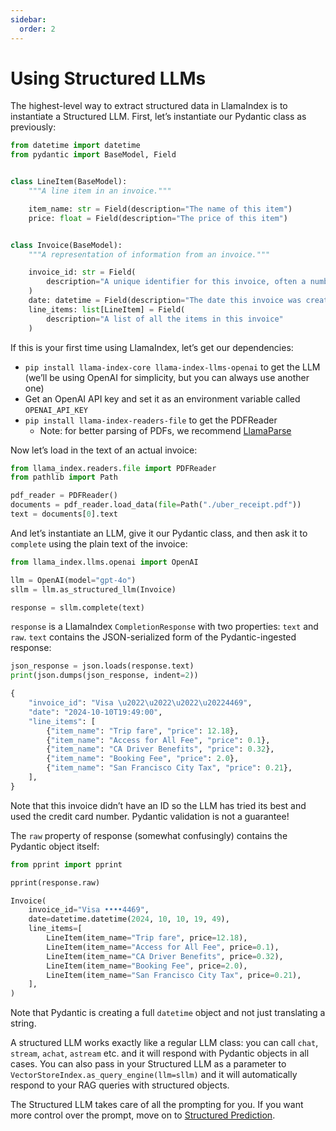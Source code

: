 ```yaml
---
sidebar:
  order: 2
---
```


# Using Structured LLMs

The highest-level way to extract structured data in LlamaIndex is to instantiate a Structured LLM. First, let’s instantiate our Pydantic class as previously:

```python
from datetime import datetime
from pydantic import BaseModel, Field


class LineItem(BaseModel):
    """A line item in an invoice."""

    item_name: str = Field(description="The name of this item")
    price: float = Field(description="The price of this item")


class Invoice(BaseModel):
    """A representation of information from an invoice."""

    invoice_id: str = Field(
        description="A unique identifier for this invoice, often a number"
    )
    date: datetime = Field(description="The date this invoice was created")
    line_items: list[LineItem] = Field(
        description="A list of all the items in this invoice"
    )
```

If this is your first time using LlamaIndex, let’s get our dependencies:

- `pip install llama-index-core llama-index-llms-openai` to get the LLM (we’ll be using OpenAI for simplicity, but you can always use another one)
- Get an OpenAI API key and set it as an environment variable called `OPENAI_API_KEY`
- `pip install llama-index-readers-file` to get the PDFReader
    - Note: for better parsing of PDFs, we recommend [LlamaParse](https://docs.cloud.llamaindex.ai/llamaparse/getting_started)

Now let’s load in the text of an actual invoice:

```python
from llama_index.readers.file import PDFReader
from pathlib import Path

pdf_reader = PDFReader()
documents = pdf_reader.load_data(file=Path("./uber_receipt.pdf"))
text = documents[0].text
```

And let’s instantiate an LLM, give it our Pydantic class, and then ask it to `complete` using the plain text of the invoice:

```python
from llama_index.llms.openai import OpenAI

llm = OpenAI(model="gpt-4o")
sllm = llm.as_structured_llm(Invoice)

response = sllm.complete(text)
```

`response` is a LlamaIndex `CompletionResponse` with two properties: `text` and `raw`. `text` contains the JSON-serialized form of the Pydantic-ingested response:

```python
json_response = json.loads(response.text)
print(json.dumps(json_response, indent=2))
```

```python
{
    "invoice_id": "Visa \u2022\u2022\u2022\u20224469",
    "date": "2024-10-10T19:49:00",
    "line_items": [
        {"item_name": "Trip fare", "price": 12.18},
        {"item_name": "Access for All Fee", "price": 0.1},
        {"item_name": "CA Driver Benefits", "price": 0.32},
        {"item_name": "Booking Fee", "price": 2.0},
        {"item_name": "San Francisco City Tax", "price": 0.21},
    ],
}
```

Note that this invoice didn’t have an ID so the LLM has tried its best and used the credit card number. Pydantic validation is not a guarantee!

The `raw` property of response (somewhat confusingly) contains the Pydantic object itself:

```python
from pprint import pprint

pprint(response.raw)
```

```python
Invoice(
    invoice_id="Visa ••••4469",
    date=datetime.datetime(2024, 10, 10, 19, 49),
    line_items=[
        LineItem(item_name="Trip fare", price=12.18),
        LineItem(item_name="Access for All Fee", price=0.1),
        LineItem(item_name="CA Driver Benefits", price=0.32),
        LineItem(item_name="Booking Fee", price=2.0),
        LineItem(item_name="San Francisco City Tax", price=0.21),
    ],
)
```

Note that Pydantic is creating a full `datetime` object and not just translating a string.

A structured LLM works exactly like a regular LLM class: you can call `chat`, `stream`, `achat`, `astream` etc. and it will respond with Pydantic objects in all cases. You can also pass in your Structured LLM as a parameter to `VectorStoreIndex.as_query_engine(llm=sllm)` and it will automatically respond to your RAG queries with structured objects.

The Structured LLM takes care of all the prompting for you. If you want more control over the prompt, move on to [Structured Prediction](structured_prediction.md).
